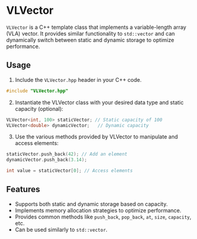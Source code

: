 # VLVector

`VLVector` is a C++ template class that implements a variable-length array (VLA) vector. It provides similar functionality to `std::vector` and can dynamically switch between static and dynamic storage to optimize performance.

## Usage

1. Include the `VLVector.hpp` header in your C++ code.

```cpp
#include "VLVector.hpp"
```

2. Instantiate the VLVector class with your desired data type and static capacity (optional):

```cpp
VLVector<int, 100> staticVector; // Static capacity of 100
VLVector<double> dynamicVector;   // Dynamic capacity
```

3. Use the various methods provided by VLVector to manipulate and access elements:
```cpp
staticVector.push_back(42); // Add an element
dynamicVector.push_back(3.14);

int value = staticVector[0]; // Access elements
```

## Features
- Supports both static and dynamic storage based on capacity.
- Implements memory allocation strategies to optimize performance.
- Provides common methods like ```push_back```, ```pop_back```, ```at```, ```size```, ```capacity```, etc.
- Can be used similarly to ```std::vector```.
